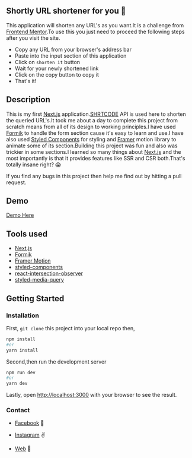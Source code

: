## Shortly URL shortener for you :rocket:
  This application will shorten any URL's as you want.It is a challenge from [Frontend Mentor](https://www.frontendmentor.io/).To use this you just need to proceed the following steps after you visit the site.
  - Copy any URL from your browser's address bar
  - Paste into the input section of this application
  - Click on `shorten it` button
  - Wait for your newly shortened link
  - Click on the copy button to copy it
  - That's it!

## Description
 
 This is my first [Next.js](https://nextjs.org/) application.[SHRTCODE](https://shrtco.de/docs) API is used here to shorten the queried URL's.It took me about a day to complete this project from scratch means from all of its design to working principles.I have used [Formik](https://formik.org/) to handle the form section cause it's easy to learn and use.I have also used [Styled Components](https://styled-components.com/) for styling and [Framer](https://www.framer.com/motion/) motion library to animate some of its section.Building this project was fun and also was trickier in some sections.I learned so many things about [Next.js](https://nextjs.org/) and the most importantly is that it provides features like SSR and CSR both.That's totally insane right? :scream: 

 If you find any bugs in this project then help me find out by hitting a pull request.

## Demo
  [Demo Here]()

## Tools used

- [Next.js](https://nextjs.org/)
- [Formik](https://formik.org/)
- [Framer Motion](https://www.framer.com/motion/)
- [styled-components](https://styled-components.com/)
- [react-intersection-observer](https://www.npmjs.com/package/react-intersection-observer)
- [styled-media-query](https://www.npmjs.com/package/styled-media-query)

## Getting Started

### Installation

First, `git clone` this project into your local repo then,

```bash
npm install
#or
yarn install
```
Second,then run the development server

```bash
npm run dev
#or
yarn dev
```
Lastly,
open [http://localhost:3000](http://localhost:3000) with your browser to see the result.

### Contact
- [Facebook](https://www.facebook.com/Bimalmagar770077) 👋 

- [Instagram](https://www.instagram.com/bimal_thapa.magar/) ✌️

- [Web](https://bimalthapamagar.com.np) 🤟

